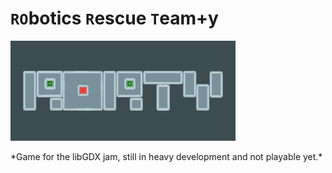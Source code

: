 # `RO`botics `R`escue `T`eam+y
<p>
  <img src="logo.png">
</p>
*Game for the libGDX jam, still in heavy development and not playable yet.*